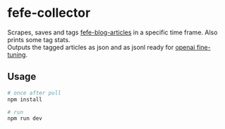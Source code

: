 # fefe-collector

Scrapes, saves and tags [fefe-blog-articles](https://blog.fefe.de/) in a specific time frame. Also prints some tag stats.  
Outputs the tagged articles as json and as jsonl ready for [openai fine-tuning](https://platform.openai.com/docs/guides/fine-tuning).

## Usage

```bash
# once after pull
npm install

# run
npm run dev
```
